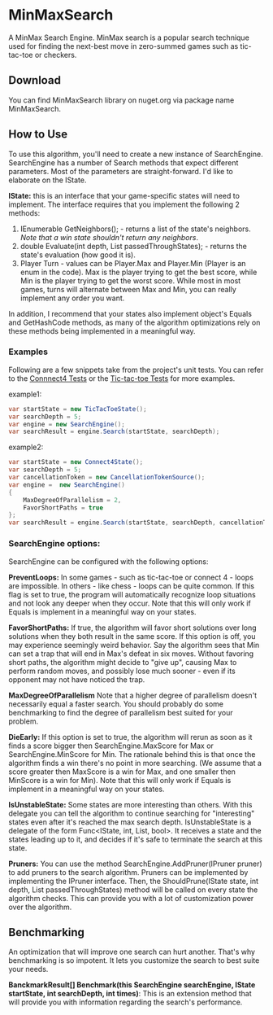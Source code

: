 # MinMaxSearch
A MinMax Search Engine.
MinMax search is a popular search technique used for finding the next-best move in zero-summed games such as tic-tac-toe or checkers.

## Download
You can find MinMaxSearch library on nuget.org via package name MinMaxSearch.

## How to Use
To use this algorithm, you'll need to create a new instance of SearchEngine. 
SearchEngine has a number of Search methods that expect different parameters. Most of the parameters are straight-forward. I'd like to elaborate on the IState.

**IState:**
this is an interface that your game-specific states will need to implement. The interface requires that you implement the following 2 methods:
1) IEnumerable<IState> GetNeighbors(); - returns a list of the state's neighbors. *Note that a win state shouldn't return any neighbors*.
2) double Evaluate(int depth, List<IState> passedThroughStates); - returns the state's evaluation (how good it is).
3) Player Turn - values can be Player.Max and Player.Min (Player is an enum in the code). Max is the player trying to get the best score, while Min is the player trying to get the worst score.
While most in most games, turns will alternate between Max and Min, you can really implement any order you want.

In addition, I recommend that your states also implement object's Equals and GetHashCode methods, as many of the algorithm optimizations rely on these methods being implemented in a meaningful way.

### Examples
Following are a few snippets take from the project's unit tests. You can refer to the [Connnect4 Tests](Connect4Tests/Connect4Tests.cs) or the [Tic-tac-toe Tests](TicTacToeTests/TicTacToeBassicTests.cs) for more examples.

example1:
```csharp
var startState = new TicTacToeState();
var searchDepth = 5;
var engine = new SearchEngine();
var searchResult = engine.Search(startState, searchDepth);
```

example2:
```csharp
var startState = new Connect4State();
var searchDepth = 5;
var cancellationToken = new CancellationTokenSource();
var engine =  new SearchEngine()
{
    MaxDegreeOfParallelism = 2,
    FavorShortPaths = true
};
var searchResult = engine.Search(startState, searchDepth, cancellationToken);
```

### SearchEngine options:
SearchEngine can be configured with the following options:

**PreventLoops:**
In some games - such as tic-tac-toe or connect 4 - loops are impossible. In others - like chess - loops can be quite common. If this flag is set to true, the program will automatically recognize loop situations and not look any deeper when they occur.
Note that this will only work if Equals is implement in a meaningful way on your states.

**FavorShortPaths:**
If true, the algorithm will favor short solutions over long solutions when they both result in the same score.
If this option is off, you may experience seemingly weird behavior. Say the algorithm sees that Min can set a trap that will end in Max's defeat in six moves. Without favoring short paths, the algorithm might decide to "give up", causing Max to perform random moves, and possibly lose much sooner - even if its opponent may not have noticed the trap.

**MaxDegreeOfParallelism**
Note that a higher degree of parallelism doesn't necessarily equal a faster search. You should probably do some benchmarking to find the degree of parallelism best suited for your problem.

**DieEarly:**
If this option is set to true, the algorithm will rerun as soon as it finds a score bigger then SearchEngine.MaxScore for Max or SearchEngine.MinScore for Min.
The rationale behind this is that once the algorithm finds a win there's no point in more searching. (We assume that a score greater then MaxScore is a win for Max, and one smaller then MinScore is a win for Min).
Note that this will only work if Equals is implement in a meaningful way on your states.

**IsUnstableState:**
Some states are more interesting than others. With this delegate you can tell the algorithm to continue searching for "interesting" states even after it's reached the max search depth.
IsUnstableState is a delegate of the form Func<IState, int, List<IState>, bool>. It receives a state and the states leading up to it, and decides if it's safe to terminate the search at this state.

**Pruners:**
You can use the method SearchEngine.AddPruner(IPruner pruner) to add pruners to the search algorithm.
Pruners can be implemented by implementing the IPruner interface. Then, the ShouldPrune(IState state, int depth, List<IState> passedThroughStates) method will be called on every state the algorithm checks. This can provide you with a lot of customization power over the algorithm.

## Benchmarking
An optimization that will improve one search can hurt another. That's why benchmarking is so impotent. It lets you customize the search to best suite your needs.

**BanckmarkResult[] Benchmark(this SearchEngine searchEngine, IState startState, int searchDepth, int times)**: This is an extension method that will provide you with information regarding the search's performance.
